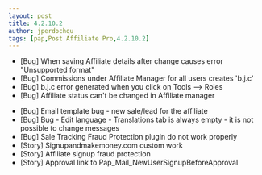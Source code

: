 ```yaml
---
layout: post
title: 4.2.10.2
author: jperdochqu
tags: [pap,Post Affiliate Pro,4.2.10.2]
---
```


- [Bug] When saving Affiliate details after change causes error &quot;Unsupported format&quot;
- [Bug] Commissions under Affiliate Manager for all users creates 'b.j.c'
- [Bug] b.j.c error generated when you click on Tools --&gt; Roles
- [Bug] Affiliate status can't be changed in Affiliate manager

<!--more-->

- [Bug] Email template bug - new sale/lead for the affiliate
- [Bug] Bug - Edit language - Translations tab is always empty - it is not possible to change messages
- [Bug] Sale Tracking Fraud Protection plugin do not work properly
- [Story] Signupandmakemoney.com custom work
- [Story] Affiliate signup fraud protection
- [Story] Approval link to Pap_Mail_NewUserSignupBeforeApproval
